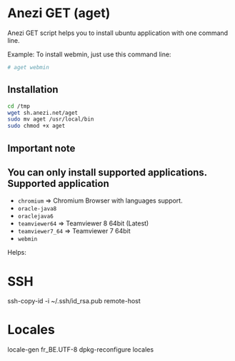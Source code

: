 Anezi GET (aget)
================
Anezi GET script helps you to install ubuntu application with one command line.

Example: To install webmin, just use this command line:
```bash
# aget webmin
```
Installation
------------
```bash
cd /tmp
wget sh.anezi.net/aget
sudo mv aget /usr/local/bin
sudo chmod +x aget
```
Important note
--------------
You can only install supported applications.
Supported application
---------------------
* <code>chromium</code> => Chromium Browser with languages support.
* <code>oracle-java8</code>
* <code>oraclejava6</code>
* <code>teamviewer64</code> => Teamviewer 8 64bit (Latest)
* <code>teamviewer7_64</code> => Teamviewer 7 64bit
* <code>webmin</code>

Helps:

SSH
===

ssh-copy-id -i ~/.ssh/id_rsa.pub remote-host

Locales
=======

locale-gen fr_BE.UTF-8
dpkg-reconfigure locales
